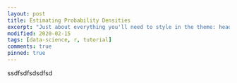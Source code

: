 ```yaml
---
layout: post
title: Estimating Probability Densities
excerpt: "Just about everything you'll need to style in the theme: headings, paragraphs, blockquotes, tables, code blocks, and more."
modified: 2020-02-15
tags: [data-science, r, tutorial]
comments: true
pinned: true
---
```


ssdfsdfsdsdfsd